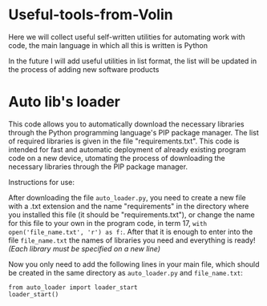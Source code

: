 # Useful-tools-from-Volin
Here we will collect useful self-written utilities for automating work with code, the main language in which all this is written is Python

In the future I will add useful utilities in list format, the list will be updated in the process of adding new software products

# Auto lib's loader

This code allows you to automatically download the necessary libraries through the Python programming language's PIP package manager. The list of required libraries is given in the file "requirements.txt". This code is intended for fast and automatic deployment of already existing program code on a new device, utomating the process of downloading the necessary libraries through the PIP package manager.

Instructions for use:

After downloading the file ```auto_loader.py```, you need to create a new file with a .txt extension and the name "requirements" in the directory where you installed this file (it should be "requirements.txt"), or change the name for this file to your own in the program code, in term 17, ```with open('file_name.txt', 'r') as f:```. After that it is enough to enter into the file ```file_name.txt``` the names of libraries you need and everything is ready! _(Each library must be specified on a new line)_

Now you only need to add the following lines in your main file, which should be created in the same directory as ```auto_loader.py``` and ```file_name.txt```: 

```
from auto_loader import loader_start
loader_start()
```
